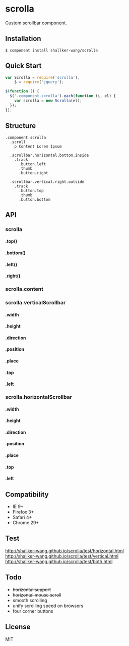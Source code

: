 scrolla
==========

Custom scrollbar component.

## Installation
```
$ component install shallker-wang/scrolla
```

## Quick Start
```javascript
var Scrolla = require('scrolla'),
    $ = require('jquery');

$(function () {
  $('.component.scrolla').each(function (i, el) {
    var scrolla = new Scrolla(el);
  });
});
```

## Structure
```jade
.component.scrolla
  .scroll
    p Content Lorem Ipsum

  .scrollbar.horizontal.bottom.inside
    .track
      .button.left
      .thumb
      .button.right

  .scrollbar.vertical.right.outside
    .track
      .button.top
      .thumb
      .button.bottom
```


## API

### scrolla

#### .top()

#### .bottom()

#### .left()

#### .right()

### scrolla.content

### scrolla.verticalScrollbar

#### .width
#### .height
#### .direction
#### .position
#### .place
#### .top
#### .left

### scrolla.horizontalScrollbar

#### .width
#### .height
#### .direction
#### .position
#### .place
#### .top
#### .left


## Compatibility
- IE 9+
- Firefox 3+
- Safari 4+
- Chrome 29+


## Test
http://shallker-wang.github.io/scrolla/test/horizontal.html   
http://shallker-wang.github.io/scrolla/test/vertical.html   
http://shallker-wang.github.io/scrolla/test/both.html   


## Todo
- ~~horizontal support~~
- ~~horizontal mouse scroll~~
- smooth scrolling
- unify scrolling speed on browsers
- four corner buttons


## License

  MIT
